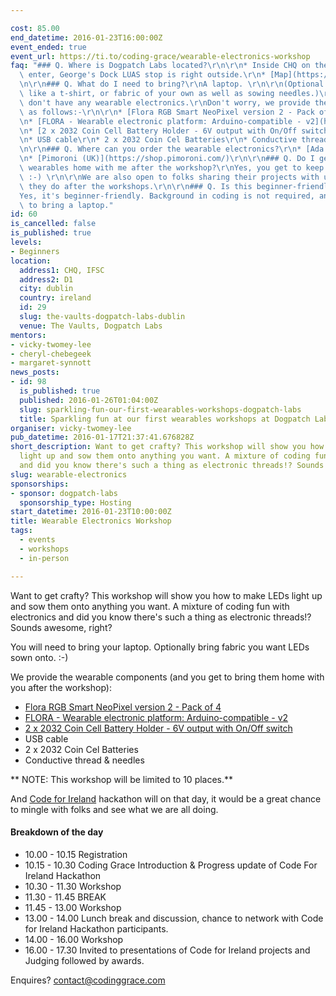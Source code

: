 ```yaml
---

cost: 85.00
end_datetime: 2016-01-23T16:00:00Z
event_ended: true
event_url: https://ti.to/coding-grace/wearable-electronics-workshop
faq: "### Q. Where is Dogpatch Labs located?\r\n\r\n* Inside CHQ on the right as you\
  \ enter, George's Dock LUAS stop is right outside.\r\n* [Map](https://goo.gl/maps/6VHELgZJuxF2)\r\
  \n\r\n### Q. What do I need to bring?\r\nA laptop. \r\n\r\n(Optional: Bring a garment\
  \ like a t-shirt, or fabric of your own as well as sowing needles.)\r\n\r\n### I\
  \ don't have any wearable electronics.\r\nDon't worry, we provide the wearable electronics\
  \ as follows:-\r\n\r\n* [Flora RGB Smart NeoPixel version 2 - Pack of 4](https://www.adafruit.com/products/1260)\r\
  \n* [FLORA - Wearable electronic platform: Arduino-compatible - v2](https://www.adafruit.com/products/659)\r\
  \n* [2 x 2032 Coin Cell Battery Holder - 6V output with On/Off switch](https://www.adafruit.com/products/783)\r\
  \n* USB cable\r\n* 2 x 2032 Coin Cel Batteries\r\n* Conductive thread & needles\r\
  \n\r\n### Q. Where can you order the wearable electronics?\r\n* [Ada Fruit (US)](https://www.adafruit.com/)\r\
  \n* [Pimoroni (UK)](https://shop.pimoroni.com/)\r\n\r\n### Q. Do I get to take the\
  \ wearables home with me after the workshop?\r\nYes, you get to keep the wearables!\
  \ :-) \r\n\r\nWe are also open to folks sharing their projects with us and see what\
  \ they do after the workshops.\r\n\r\n### Q. Is this beginner-friendly?\r\n\r\n\
  Yes, it's beginner-friendly. Background in coding is not required, and remember\
  \ to bring a laptop."
id: 60
is_cancelled: false
is_published: true
levels:
- Beginners
location:
  address1: CHQ, IFSC
  address2: D1
  city: dublin
  country: ireland
  id: 29
  slug: the-vaults-dogpatch-labs-dublin
  venue: The Vaults, Dogpatch Labs
mentors:
- vicky-twomey-lee
- cheryl-chebegeek
- margaret-synnott
news_posts:
- id: 98
  is_published: true
  published: 2016-01-26T01:04:00Z
  slug: sparkling-fun-our-first-wearables-workshops-dogpatch-labs
  title: Sparkling fun at our first wearables workshops at Dogpatch Labs
organiser: vicky-twomey-lee
pub_datetime: 2016-01-17T21:37:41.676828Z
short_description: Want to get crafty? This workshop will show you how to make LEDs
  light up and sow them onto anything you want. A mixture of coding fun with electronics
  and did you know there's such a thing as electronic threads!? Sounds awesome, right?
slug: wearable-electronics
sponsorships:
- sponsor: dogpatch-labs
  sponsorship_type: Hosting
start_datetime: 2016-01-23T10:00:00Z
title: Wearable Electronics Workshop
tags:
  - events
  - workshops
  - in-person

---
```


Want to get crafty? This workshop will show you how to make LEDs light up and sow them onto anything you want. A mixture of coding fun with electronics and did you know there's such a thing as electronic threads!? Sounds awesome, right?

You will need to bring your laptop. Optionally bring fabric you want LEDs sown onto. :-)

We provide the wearable components (and you get to bring them home with you after the workshop):

* [Flora RGB Smart NeoPixel version 2 - Pack of 4](https://www.adafruit.com/products/1260)
* [FLORA - Wearable electronic platform: Arduino-compatible - v2](https://www.adafruit.com/products/659)
* [2 x 2032 Coin Cell Battery Holder - 6V output with On/Off switch](https://www.adafruit.com/products/783)
* USB cable
* 2 x 2032 Coin Cel Batteries
* Conductive thread & needles


** NOTE: This workshop will be limited to 10 places.**

And [Code for Ireland](http://codeforireland.com/) hackathon will on that day, it would be a great chance to mingle with folks and see what we are all doing. 

#### Breakdown of the day

* 10.00 - 10.15  Registration
* 10.15 - 10.30  Coding Grace Introduction & Progress update of Code For Ireland Hackathon
* 10.30 - 11.30 Workshop
* 11.30 - 11.45 BREAK
* 11.45 - 13.00 Workshop
* 13.00 - 14.00 Lunch break and discussion, chance to network with Code for Ireland Hackathon participants.
* 14.00 - 16.00 Workshop
* 16.00 - 17.30 Invited to presentations of Code for Ireland projects and Judging followed by awards.


Enquires? <a href="mailto:contact@codinggrace.com">contact@codinggrace.com</a> 